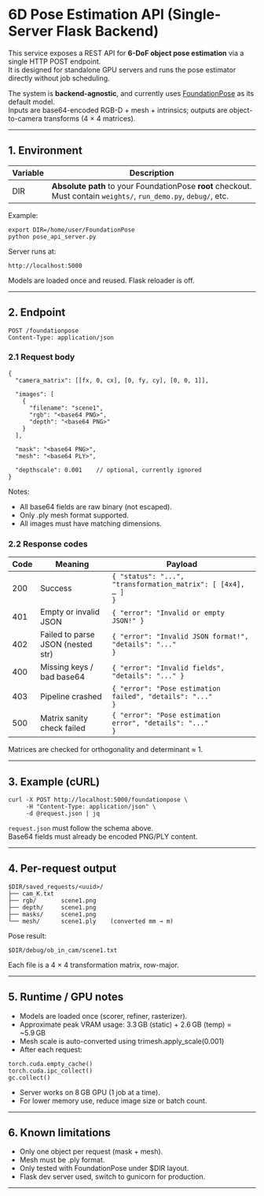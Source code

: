 # 6D Pose Estimation API (Single-Server Flask Backend)

This service exposes a REST API for **6-DoF object pose estimation** via a single HTTP POST endpoint.  
It is designed for standalone GPU servers and runs the pose estimator directly without job scheduling.

The system is **backend-agnostic**, and currently uses [FoundationPose](https://github.com/NVlabs/FoundationPose) as its default model.  
Inputs are base64-encoded RGB-D + mesh + intrinsics; outputs are object-to-camera transforms (4 × 4 matrices).

-------------------------------------------------------------------------------

## 1. Environment

| Variable | Description |
|----------|-------------|
| DIR      | **Absolute path** to your FoundationPose **root** checkout. Must contain `weights/`, `run_demo.py`, `debug/`, etc. |

Example:
```
export DIR=/home/user/FoundationPose
python pose_api_server.py
```
Server runs at:
```
http://localhost:5000
```
Models are loaded once and reused. Flask reloader is off.

-------------------------------------------------------------------------------

## 2. Endpoint
```
POST /foundationpose  
Content-Type: application/json
```
### 2.1 Request body
```
{
  "camera_matrix": [[fx, 0, cx], [0, fy, cy], [0, 0, 1]],

  "images": [
    {
      "filename": "scene1",
      "rgb": "<base64 PNG>",
      "depth": "<base64 PNG>"
    }
  ],

  "mask": "<base64 PNG>",
  "mesh": "<base64 PLY>",

  "depthscale": 0.001    // optional, currently ignored
}
```
Notes:
- All base64 fields are raw binary (not escaped).
- Only .ply mesh format supported.
- All images must have matching dimensions.

### 2.2 Response codes

| Code | Meaning                             | Payload |
|------|-------------------------------------|---------|
| 200  | Success                             | <code>{ "status": "...", "transformation_matrix": [ [4x4], … ] }</code> |
| 401  | Empty or invalid JSON               | <code>{ "error": "Invalid or empty JSON!" }</code> |
| 402  | Failed to parse JSON (nested str)   | <code>{ "error": "Invalid JSON format!", "details": "..." }</code> |
| 400  | Missing keys / bad base64           | <code>{ "error": "Invalid fields", "details": "..." }</code> |
| 403  | Pipeline crashed                    | <code>{ "error": "Pose estimation failed", "details": "..." }</code> |
| 500  | Matrix sanity check failed          | <code>{ "error": "Pose estimation error", "details": "..." }</code> |

Matrices are checked for orthogonality and determinant ≈ 1.

-------------------------------------------------------------------------------

## 3. Example (cURL)
```
curl -X POST http://localhost:5000/foundationpose \
     -H "Content-Type: application/json" \
     -d @request.json | jq
```
<code>request.json</code> must follow the schema above.  
Base64 fields must already be encoded PNG/PLY content.

-------------------------------------------------------------------------------

## 4. Per-request output
```
$DIR/saved_requests/<uuid>/
├── cam_K.txt
├── rgb/       scene1.png
├── depth/     scene1.png
├── masks/     scene1.png
└── mesh/      scene1.ply    (converted mm → m)
```
Pose result:

<code>$DIR/debug/ob_in_cam/scene1.txt</code>

Each file is a 4 × 4 transformation matrix, row-major.

-------------------------------------------------------------------------------

## 5. Runtime / GPU notes

- Models are loaded once (scorer, refiner, rasterizer).
- Approximate peak VRAM usage:
    3.3 GB (static) + 2.6 GB (temp) = ~5.9 GB
- Mesh scale is auto-converted using trimesh.apply_scale(0.001)
- After each request:
```
torch.cuda.empty_cache()
torch.cuda.ipc_collect()
gc.collect()
```
- Server works on 8 GB GPU (1 job at a time).
- For lower memory use, reduce image size or batch count.

-------------------------------------------------------------------------------

## 6. Known limitations

- Only one object per request (mask + mesh).
- Mesh must be .ply format.
- Only tested with FoundationPose under $DIR layout.
- Flask dev server used, switch to gunicorn for production.

-------------------------------------------------------------------------------
